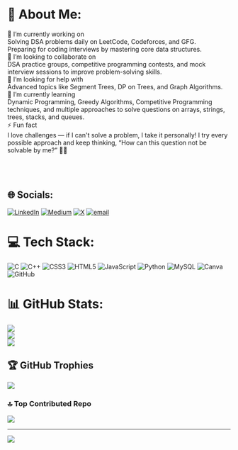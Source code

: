 # 💫 About Me:
🔭 I’m currently working on<br>Solving DSA problems daily on LeetCode, Codeforces, and GFG.<br>Preparing for coding interviews by mastering core data structures.<br>🤝 I’m looking to collaborate on<br>DSA practice groups, competitive programming contests, and mock interview sessions to improve problem-solving skills.<br>🤔 I’m looking for help with<br>Advanced topics like Segment Trees, DP on Trees, and Graph Algorithms.<br>🌱 I’m currently learning<br>Dynamic Programming, Greedy Algorithms, Competitive Programming techniques, and multiple approaches to solve questions on arrays, strings, trees, stacks, and queues.<br>⚡ Fun fact<br>I love challenges — if I can't solve a problem, I take it personally! I try every possible approach and keep thinking, “How can this question not be solvable by me?” 💪🧠<br><br><br><br>


## 🌐 Socials:
[![LinkedIn](https://img.shields.io/badge/LinkedIn-%230077B5.svg?logo=linkedin&logoColor=white)](https://linkedin.com/in/https://www.linkedin.com/in/riya-katiyar-274a54240/) [![Medium](https://img.shields.io/badge/Medium-12100E?logo=medium&logoColor=white)](https://medium.com/@https://medium.com/@katiyarriya4532) [![X](https://img.shields.io/badge/X-black.svg?logo=X&logoColor=white)](https://x.com/https://x.com/Riyakatiyar90) [![email](https://img.shields.io/badge/Email-D14836?logo=gmail&logoColor=white)](mailto:katiyarriya4532@gmail.com) 

# 💻 Tech Stack:
![C](https://img.shields.io/badge/c-%2300599C.svg?style=plastic&logo=c&logoColor=white) ![C++](https://img.shields.io/badge/c++-%2300599C.svg?style=plastic&logo=c%2B%2B&logoColor=white) ![CSS3](https://img.shields.io/badge/css3-%231572B6.svg?style=plastic&logo=css3&logoColor=white) ![HTML5](https://img.shields.io/badge/html5-%23E34F26.svg?style=plastic&logo=html5&logoColor=white) ![JavaScript](https://img.shields.io/badge/javascript-%23323330.svg?style=plastic&logo=javascript&logoColor=%23F7DF1E) ![Python](https://img.shields.io/badge/python-3670A0?style=plastic&logo=python&logoColor=ffdd54) ![MySQL](https://img.shields.io/badge/mysql-4479A1.svg?style=plastic&logo=mysql&logoColor=white) ![Canva](https://img.shields.io/badge/Canva-%2300C4CC.svg?style=plastic&logo=Canva&logoColor=white) ![GitHub](https://img.shields.io/badge/github-%23121011.svg?style=plastic&logo=github&logoColor=white)
# 📊 GitHub Stats:
![](https://github-readme-stats.vercel.app/api?username=Riyakatiyar9090&theme=tokyonight&hide_border=false&include_all_commits=true&count_private=true)<br/>
![](https://nirzak-streak-stats.vercel.app/?user=Riyakatiyar9090&theme=tokyonight&hide_border=false)<br/>
![](https://github-readme-stats.vercel.app/api/top-langs/?username=Riyakatiyar9090&theme=tokyonight&hide_border=false&include_all_commits=true&count_private=true&layout=compact)

## 🏆 GitHub Trophies
![](https://github-profile-trophy.vercel.app/?username=Riyakatiyar9090&theme=gruvbox&no-frame=false&no-bg=true&margin-w=4)

### 🔝 Top Contributed Repo
![](https://github-contributor-stats.vercel.app/api?username=Riyakatiyar9090&limit=5&theme=dark&combine_all_yearly_contributions=true)

---
[![](https://visitcount.itsvg.in/api?id=Riyakatiyar9090&icon=0&color=6)](https://visitcount.itsvg.in)

<!-- Proudly created with GPRM ( https://gprm.itsvg.in ) -->
